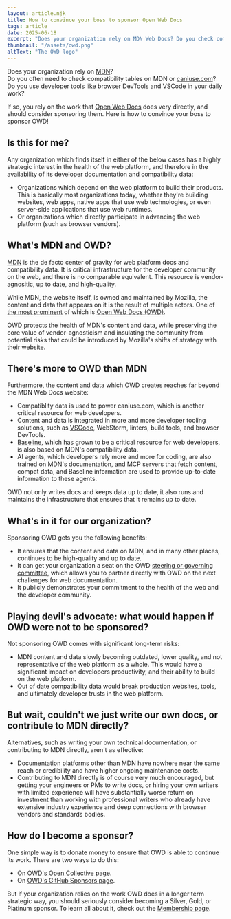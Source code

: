 ```yaml
---
layout: article.njk
title: How to convince your boss to sponsor Open Web Docs
tags: article
date: 2025-06-18
excerpt: "Does your organization rely on MDN Web Docs? Do you check compatibility tables on MDN or caniuse.com? Do you use browser DevTools, or VSCode? If so, you rely on the work that Open Web Docs does very directly. Open Web Docs is a non-profit organization that ensures the long-term health of web platform documentation, and it needs your support to continue doing this work. Here is how to convince your boss to sponsor OWD!"
thumbnail: "/assets/owd.png"
altText: "The OWD logo"
---
```


Does your organization rely on [MDN](https://developer.mozilla.org/)?\
Do you often need to check compatibility tables on MDN or [caniuse.com](https://caniuse.com/)?\
Do you use developer tools like browser DevTools and VSCode in your daily work?

If so, you rely on the work that [Open Web Docs](https://openwebdocs.org/) does very directly, and should consider sponsoring them. Here is how to convince your boss to sponsor OWD!

## Is this for me?

Any organization which finds itself in either of the below cases has a highly strategic interest in the health of the web platform, and therefore in the availability of its developer documentation and compatibility data:

* Organizations which depend on the web platform to build their products. This is basically most organizations today, whether they're building websites, web apps, native apps that use web technologies, or even server-side applications that use web runtimes.
* Or organizations which directly participate in advancing the web platform (such as browser vendors).

## What's MDN and OWD?

[MDN](https://developer.mozilla.org/) is the de facto center of gravity for web platform docs and compatibility data. It is critical infrastructure for the developer community on the web, and there is no comparable equivalent. This resource is vendor-agnositic, up to date, and high-quality.

While MDN, the website itself, is owned and maintained by Mozilla, the content and data that appears on it is the result of multiple actors. One of [the most prominent](https://openwebdocs.org/content/reports/2024/) of which is [Open Web Docs (OWD)](https://openwebdocs.org/).

OWD protects the health of MDN's content and data, while preserving the core value of vendor-agnosticism and insulating the community from potential risks that could be introduced by Mozilla's shifts of strategy with their website.

## There's more to OWD than MDN

Furthermore, the content and data which OWD creates reaches far beyond the MDN Web Docs website:

* Compatiblity data is used to power caniuse.com, which is another critical resource for web developers.
* Content and data is integrated in more and more developer tooling solutions, such as [VSCode](https://web.dev/blog/baseline-vscode), WebStorm, linters, build tools, and browser DevTools.
* [Baseline](https://web-platform-dx.github.io/web-features/), which has grown to be a critical resource for web developers, is also based on MDN's compatibility data.
* AI agents, which developers rely more and more for coding, are also trained on MDN's documentation, and MCP servers that fetch content, compat data, and Baseline information are used to provide up-to-date information to these agents.

OWD not only writes docs and keeps data up to date, it also runs and maintains the infrastructure that ensures that it remains up to date.

## What's in it for our organization?

Sponsoring OWD gets you the following benefits:

* It ensures that the content and data on MDN, and in many other places, continues to be high-quality and up to date.
* It can get your organization a seat on the OWD [steering or governing committee](https://openwebdocs.org/team/), which allows you to partner directly with OWD on the next challenges for web documentation.
* It publicly demonstrates your commitment to the health of the web and the developer community.

## Playing devil's advocate: what would happen if OWD were not to be sponsored?

Not sponsoring OWD comes with significant long-term risks:

* MDN content and data slowly becoming outdated, lower quality, and not representative of the web platform as a whole. This would have a significant impact on developers productivity, and their ability to build on the web platform.
* Out of date compatibility data would break production websites, tools, and ultimately developer trusts in the web platform.

## But wait, couldn't we just write our own docs, or contribute to MDN directly?

Alternatives, such as writing your own technical documentation, or contributing to MDN directly, aren't as effective:

* Documentation platforms other than MDN have nowhere near the same reach or credibility and have higher ongoing maintenance costs.
* Contributing to MDN directly is of course very much encouraged, but getting your engineers or PMs to write docs, or hiring your own writers with limited experience will have substantially worse return on investment than working with professional writers who already have extensive industry experience and deep connections with browser vendors and standards bodies.

## How do I become a sponsor?

One simple way is to donate money to ensure that OWD is able to continue its work. There are two ways to do this:

* On [OWD's Open Collective page](https://opencollective.com/open-web-docs/).
* On [OWD's GitHub Sponsors page](https://github.com/sponsors/openwebdocs).

But if your organization relies on the work OWD does in a longer term strategic way, you should seriously consider becoming a Silver, Gold, or Platinum sponsor. To learn all about it, check out the [Membership page](https://openwebdocs.org/membership/).
